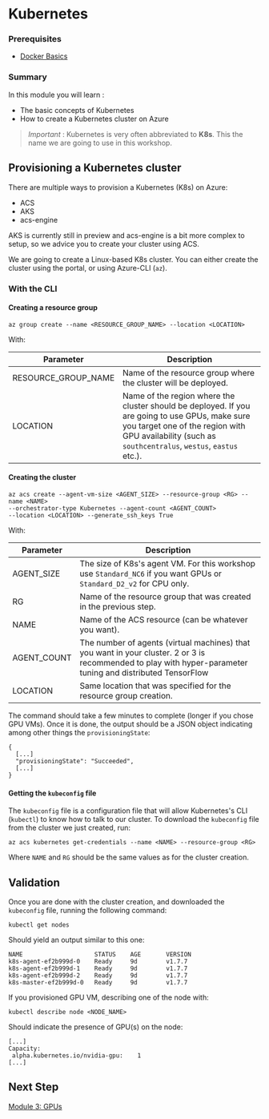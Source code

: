 # Kubernetes

### Prerequisites  
* [Docker Basics](../1-docker)

### Summary

In this module you will learn :
* The basic concepts of Kubernetes
* How to create a Kubernetes cluster on Azure

> *Important* : Kubernetes is very often abbreviated to **K8s**. This the name we are going to use in this workshop.


## Provisioning a Kubernetes cluster

There are multiple ways to provision a Kubernetes (K8s) on Azure:
* ACS
* AKS
* acs-engine

AKS is currently still in preview and acs-engine is a bit more complex to setup, so we advice you to create your cluster using ACS.

We are going to create a Linux-based K8s cluster.
You can either create the cluster using the portal, or using Azure-CLI (`az`).

### With the CLI

#### Creating a resource group
```console
az group create --name <RESOURCE_GROUP_NAME> --location <LOCATION>
```  

With:  
  
| Parameter | Description |
| --- | --- | 
| RESOURCE_GROUP_NAME | Name of the resource group where the cluster will be deployed.  |
| LOCATION | Name of the region where the cluster should be deployed. If you are going to use GPUs, make sure you target one of the region with GPU availability (such as `southcentralus`, `westus`, `eastus` etc.). |


#### Creating the cluster  
```console
az acs create --agent-vm-size <AGENT_SIZE> --resource-group <RG> --name <NAME> 
--orchestrator-type Kubernetes --agent-count <AGENT_COUNT> 
--location <LOCATION> --generate_ssh_keys True
```

With:  
  
| Parameter | Description |
| --- | --- | 
| AGENT_SIZE | The size of K8s's agent VM. For this workshop use `Standard_NC6` if you want GPUs or `Standard_D2_v2` for CPU only. |
| RG | Name of the resource group that was created in the previous step. |
| NAME | Name of the ACS resource (can be whatever you want). | 
| AGENT_COUNT | The number of agents (virtual machines) that you want in your cluster. 2 or 3 is recommended to play with hyper-parameter tuning and distributed TensorFlow | 
| LOCATION | Same location that was specified for the resource group creation. |

The command should take a few minutes to complete (longer if you chose GPU VMs). Once it is done, the output should be a JSON object indicating among other things the `provisioningState`:
```
{
  [...]
  "provisioningState": "Succeeded",
  [...]
}
```

#### Getting the `kubeconfig` file

The `kubeconfig` file is a configuration file that will allow Kubernetes's CLI (`kubectl`) to know how to talk to our cluster.
To download the `kubeconfig` file from the cluster we just created, run:

```console
az acs kubernetes get-credentials --name <NAME> --resource-group <RG>
```

Where `NAME` and `RG` should be the same values as for the cluster creation.

## Validation

Once you are done with the cluster creation, and downloaded the `kubeconfig` file, running the following command:

```console
kubectl get nodes
```

Should yield an output similar to this one:
```
NAME                    STATUS    AGE       VERSION
k8s-agent-ef2b999d-0    Ready     9d        v1.7.7
k8s-agent-ef2b999d-1    Ready     9d        v1.7.7
k8s-agent-ef2b999d-2    Ready     9d        v1.7.7
k8s-master-ef2b999d-0   Ready     9d        v1.7.7
```

If you provisioned GPU VM, describing one of the node with:
```console
kubectl describe node <NODE_NAME>
```

Should indicate the presence of GPU(s) on the node:
```
[...]
Capacity:
 alpha.kubernetes.io/nvidia-gpu:	1
[...]
 ```


## Next Step
[Module 3: GPUs](../3-GPUs)
